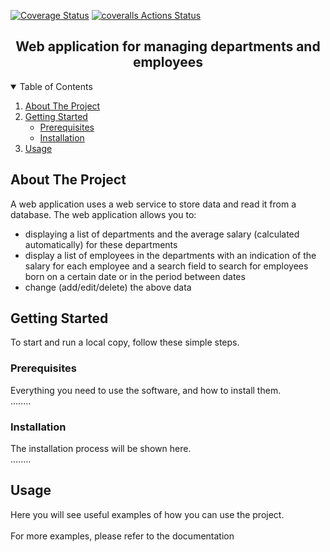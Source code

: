 [![Coverage Status](https://coveralls.io/repos/github/Sviridy/laba/badge.svg)](https://coveralls.io/github/Sviridy/laba)
[![coveralls Actions Status](https://github.com/Sviridy/laba/workflows/coveralls/badge.svg)](https://github.com/Sviridy/laba/actions)
<h2 align="center">Web application for managing departments and employees</h2>

<!--TABLE OF CONTENTS-->
<details open="open">
  <summary>Table of Contents</summary>
  <ol>
    <li>
      <a href="#about-the-project">About The Project</a>
    </li>
    <li>
      <a href="#getting-started">Getting Started</a>
      <ul>
        <li><a href="#prerequisites">Prerequisites</a></li>
        <li><a href="#installation">Installation</a></li>
      </ul>
    </li>
    <li><a href="#usage">Usage</a></li>
  </ol>
</details>
<!--/TABLE OF CONTENTS-->

<!--ABOUT THE PROJECT-->
## About The Project

A web application uses a web service to store data and read it from a database.
The web application allows you to:

* displaying a list of departments and the average salary (calculated automatically) for these departments
* display a list of employees in the departments with an indication of the salary for each employee and a search field
  to search for employees born on a certain date or in the period between dates
* change (add/edit/delete) the above data
<!--/ABOUT THE PROJECT-->

<!--GETTING STARTED-->
## Getting Started

To start and run a local copy, follow these simple steps.

### Prerequisites

Everything you need to use the software, and how to install them.
<br>........

### Installation

The installation process will be shown here.
<br>........
<!--/GETTING STARTED-->

<!--USAGE EXAMPLES-->
## Usage

Here you will see useful examples of how you can use the project.<br>
<br>For more examples, please refer to the documentation
<!--/USAGE EXAMPLES-->